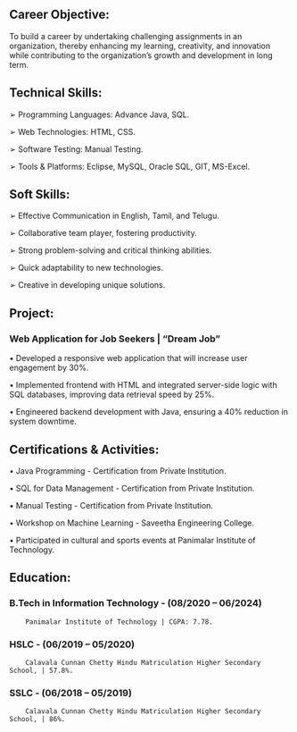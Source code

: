 ## Career Objective:
To build a career by undertaking challenging assignments in an organization, thereby enhancing
my learning, creativity, and innovation while contributing to the organization’s growth and
development in long term.


## Technical Skills:

  ➢ Programming Languages: Advance Java, SQL.
  
  ➢ Web Technologies: HTML, CSS.
  
  ➢ Software Testing: Manual Testing.
  
  ➢ Tools & Platforms: Eclipse, MySQL, Oracle SQL, GIT, MS-Excel.

## Soft Skills:
  ➢ Effective Communication in English, Tamil, and Telugu.
  
  ➢ Collaborative team player, fostering productivity.

  ➢ Strong problem-solving and critical thinking abilities.
  
  ➢ Quick adaptability to new technologies.
  
  ➢ Creative in developing unique solutions.

## Project:

### Web Application for Job Seekers | “Dream Job”

• Developed a responsive web application that will increase user engagement by 30%.

• Implemented frontend with HTML and integrated server-side logic with SQL databases,
improving data retrieval speed by 25%.

• Engineered backend development with Java, ensuring a 40% reduction in system
downtime.

## Certifications & Activities:

• Java Programming - Certification from Private Institution.

• SQL for Data Management - Certification from Private Institution.

• Manual Testing - Certification from Private Institution.

• Workshop on Machine Learning - Saveetha Engineering College.

• Participated in cultural and sports events at Panimalar Institute of Technology.

## Education:

### B.Tech in Information Technology - (08/2020 – 06/2024)
        
        Panimalar Institute of Technology | CGPA: 7.78.

### HSLC - (06/2019 – 05/2020)
        
        Calavala Cunnan Chetty Hindu Matriculation Higher Secondary School, | 57.8%.

### SSLC - (06/2018 – 05/2019)

        Calavala Cunnan Chetty Hindu Matriculation Higher Secondary School, | 86%.
